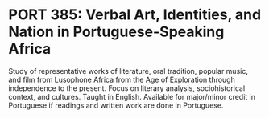 # PORT 385: Verbal Art, Identities, and Nation in Portuguese-Speaking Africa

Study of representative works of literature, oral tradition, popular music, and film from Lusophone Africa from the Age of Exploration through independence to the present. Focus on literary analysis, sociohistorical context, and cultures. Taught in English. Available for major/minor credit in Portuguese if readings and written work are done in Portuguese.